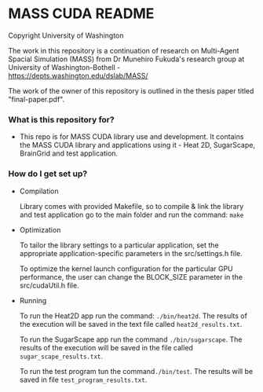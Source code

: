 # MASS CUDA README #

Copyright University of Washington

The work in this repository is a continuation of research on Multi-Agent Spacial Simulation (MASS) from Dr Munehiro Fukuda's research group at University of Washington-Bothell - https://depts.washington.edu/dslab/MASS/

The work of the owner of this repository is outlined in the thesis paper titled "final-paper.pdf".

### What is this repository for? ###

* This repo is for MASS CUDA library use and development. It contains the MASS CUDA library and applications using it - Heat 2D, SugarScape, BrainGrid and test application.

### How do I get set up? ###

* Compilation
    
    Library comes with provided Makefile, so to compile & link the library and test application go to the main folder and run the command: `make`

* Optimization
    
    To tailor the library settings to a particular application, set the appropriate application-specific parameters in the src/settings.h file.

    To optimize the kernel launch configuration for the particular GPU performance, the user can change the BLOCK_SIZE parameter in the src/cudaUtil.h file.


* Running

    To run the Heat2D app run the command: `./bin/heat2d`. The results of the execution will be saved in the text file called `heat2d_results.txt`.

    To run the SugarScape app run the command `./bin/sugarscape`. The results of the execution will be saved in the file called `sugar_scape_results.txt`.

    To run the test program tun the command`./bin/test`. The results will be saved in file `test_program_results.txt`.
    
